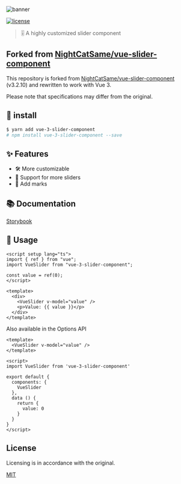 ![banner](https://github.com/s-sasaki-0529/vue-slider-component/blob/master/.github/banner.jpg?raw=true)

[![license](https://img.shields.io/npm/l/express.svg)]()

> 🎚 A highly customized slider component

## Forked from [NightCatSame/vue-slider-component](https://github.com/NightCatSama/vue-slider-component)

This repository is forked from [NightCatSame/vue-slider-component](https://github.com/NightCatSama/vue-slider-component) (v3.2.10) and rewritten to work with Vue 3.

Please note that specifications may differ from the original.

## 🎯 install

```bash
$ yarn add vue-3-slider-component
# npm install vue-3-slider-component --save
```

## ✨ Features

- 🛠️ More customizable
- 🐳 Support for more sliders
- 📌 Add marks

## 📚 Documentation

[Storybook](https://vue-3-slider-component.netlify.app/?path=/docs/vue-3-slider-component--vue-3-slider-component)

## 🚀 Usage

```vue
<script setup lang="ts">
import { ref } from "vue";
import VueSlider from "vue-3-slider-component";

const value = ref(0);
</script>

<template>
  <div>
    <VueSlider v-model="value" />
    <p>Value: {{ value }}</p>
  </div>
</template>
```

Also available in the Options API

```vue
<template>
  <VueSlider v-model="value" />
</template>

<script>
import VueSlider from 'vue-3-slider-component'

export default {
  components: {
    VueSlider
  },
  data () {
    return {
      value: 0
    }
  }
}
</script>
```

## License

Licensing is in accordance with the original.

[MIT](https://github.com/NightCatSama/vue-slider-component/blob/master/LICENSE)
